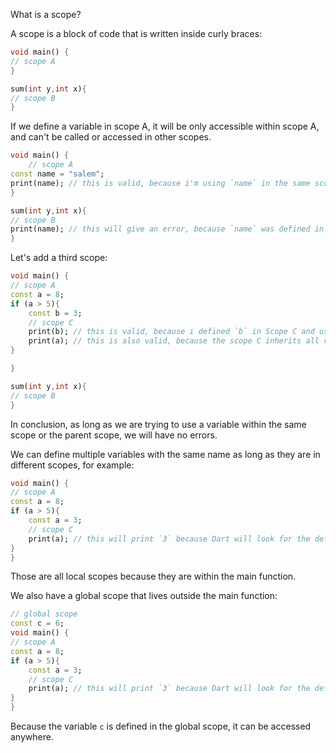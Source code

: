 What is a scope?

A scope is a block of code that is written inside curly braces:

```dart
void main() {
// scope A
}

sum(int y,int x){
// scope B
}
```

If we define a variable in scope A, it will be only accessible within scope A, and can't be called or accessed in other scopes.

```dart
void main() {
    // scope A
const name = "salem";
print(name); // this is valid, because i'm using `name` in the same scope that i defined it in
}

sum(int y,int x){
// scope B
print(name); // this will give an error, because `name` was defined in scope A and i'm using it in scope B
}
```

Let's add a third scope:

```dart
void main() {
// scope A
const a = 8;
if (a > 5){
    const b = 3;
    // scope C
    print(b); // this is valid, because i defined `b` in Scope C and used it in Scope C
    print(a); // this is also valid, because the scope C inherits all variables from the parent scope A
}

}

sum(int y,int x){
// scope B
}
```

In conclusion, as long as we are trying to use a variable within the same scope or the parent scope, we will have no errors.

We can define multiple variables with the same name as long as they are in different scopes, for example:

```dart
void main() {
// scope A
const a = 8;
if (a > 5){
    const a = 3;
    // scope C
    print(a); // this will print `3` because Dart will look for the definition in the closest scope possible
}
}
```

Those are all local scopes because they are within the main function.

We also have a global scope that lives outside the main function:

```dart
// global scope
const c = 6;
void main() {
// scope A
const a = 8;
if (a > 5){
    const a = 3;
    // scope C
    print(a); // this will print `3` because Dart will look for the definition in the closest scope possible
}
}
```

Because the variable `c` is defined in the global scope, it can be accessed anywhere.
